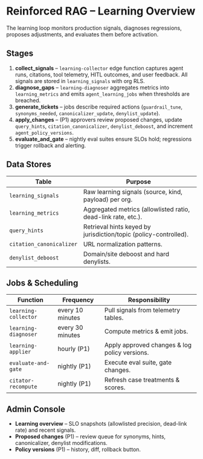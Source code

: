 # Reinforced RAG – Learning Overview

The learning loop monitors production signals, diagnoses regressions, proposes adjustments, and evaluates them before activation.

## Stages

1. **collect_signals** – `learning-collector` edge function captures agent runs, citations, tool telemetry, HITL outcomes, and user feedback. All signals are stored in `learning_signals` with org RLS.
2. **diagnose_gaps** – `learning-diagnoser` aggregates metrics into `learning_metrics` and emits `agent_learning_jobs` when thresholds are breached.
3. **generate_tickets** – jobs describe required actions (`guardrail_tune`, `synonyms_needed`, `canonicalizer_update`, `denylist_update`).
4. **apply_changes** – (P1) approvers review proposed changes, update `query_hints`, `citation_canonicalizer`, `denylist_deboost`, and increment `agent_policy_versions`.
5. **evaluate_and_gate** – nightly eval suites ensure SLOs hold; regressions trigger rollback and alerting.

## Data Stores

| Table | Purpose |
| --- | --- |
| `learning_signals` | Raw learning signals (source, kind, payload) per org. |
| `learning_metrics` | Aggregated metrics (allowlisted ratio, dead-link rate, etc.). |
| `query_hints` | Retrieval hints keyed by jurisdiction/topic (policy-controlled). |
| `citation_canonicalizer` | URL normalization patterns. |
| `denylist_deboost` | Domain/site deboost and hard denylists. |

## Jobs & Scheduling

| Function | Frequency | Responsibility |
| --- | --- | --- |
| `learning-collector` | every 10 minutes | Pull signals from telemetry tables. |
| `learning-diagnoser` | every 30 minutes | Compute metrics & emit jobs. |
| `learning-applier` | hourly (P1) | Apply approved changes & log policy versions. |
| `evaluate-and-gate` | nightly (P1) | Execute eval suite, gate changes. |
| `citator-recompute` | nightly (P1) | Refresh case treatments & scores. |

## Admin Console

- **Learning overview** – SLO snapshots (allowlisted precision, dead-link rate) and recent signals.
- **Proposed changes** (P1) – review queue for synonyms, hints, canonicalizer, denylist modifications.
- **Policy versions** (P1) – history, diff, rollback button.


